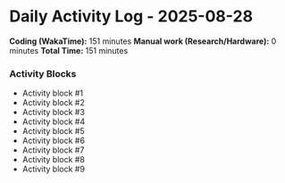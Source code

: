 # Daily Activity Log - 2025-08-28

**Coding (WakaTime):** 151 minutes
**Manual work (Research/Hardware):** 0 minutes
**Total Time:** 151 minutes

### Activity Blocks
- Activity block #1
- Activity block #2
- Activity block #3
- Activity block #4
- Activity block #5
- Activity block #6
- Activity block #7
- Activity block #8
- Activity block #9
